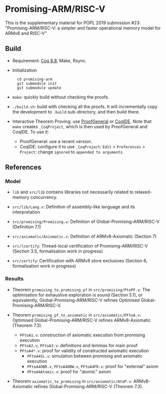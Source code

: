 # Promising-ARM/RISC-V

This is the supplementary material for POPL 2019 submission #23: "Promising-ARM/RISC-V: a simpler and faster operational memory model for ARMv8 and RISC-V"

## Build

- Requirement: [Coq 8.8](https://coq.inria.fr/download), Make, Rsync.

- Initialization

        cd promising-arm
        git submodule init
        git submodule update

- `make`: quickly build without checking the proofs.

- `./build.sh`: build with checking all the proofs.  It will incrementally copy the development to `.build` sub-directory, and then build there.

- Interactive Theorem Proving: use [ProofGeneral](https://proofgeneral.github.io/) or [CoqIDE](https://coq.inria.fr/download).
  Note that `make` creates `_CoqProject`, which is then used by ProofGeneral and CoqIDE. To use it:
    + ProofGeneral: use a recent version.
    + CoqIDE: configure it to use `_CoqProject`: `Edit` > `Preferences` > `Project`: change `ignored` to `appended to arguments`.

## References

### Model

- `lib` and `src/lib` contains libraries not necessarily related to relaxed-memory concurrency.

- `src/lib/Lang.v`: Definition of assembly-like language and its interpretation

- `src/promising/Promising.v`: Definition of Global-Promising-ARM/RISC-V (Definition 7.1)

- `src/axiomatic/Axiomatic.v`: Definition of ARMv8-Axiomatic (Section 7)

- `src/lcertify`: Thread-local certification of Promising-ARM/RISC-V (Section 3.5, formalisation work in progress)

- `src/certify`: Certification with ARMv8 store exclusives (Section 6, formalisation work in progress)

### Results

- Theorem `promising_to_promising_pf` in `src/promising/PtoPF.v`:
  The optimisation for exhaustive exploration is sound (Section 5.1),
  or equivalently, Global-Promising-ARM/RISC-V refines Optimised Global-Promising-ARM/RISC-V.

- Theorem `promising_pf_to_axiomatic` in `src/axiomatic/PFtoA.v`:
  Optimised Global-Promising-ARM/RISC-V refines ARMv8-Axiomatic (Theorem 7.3).

    + `PFtoA1.v`: construction of axiomatic execution from promising execution
    + `PFtoA2.v`, `PFtoA3.v`: definitions and lemmas for main proof
    + `PFtoA4*.v`: proof for validity of constructed axiomatic execution
        * `PFtoA4SL.v`: simulation between promising and axiomatic execution
        * `PFtoA4OBR.v`, `PFtoA4OBW.v`, `PFtoA4FR.v`: proof for "external" axiom
        * `PFtoA4Atomic.v`: proof for "atomic" axiom

- Theorem `axiomatic_to_promising` in `src/axiomatic/AtoP.v`:
  ARMv8-Axiomatic refines Global-Promising-ARM/RISC-V (Theorem 7.3).
